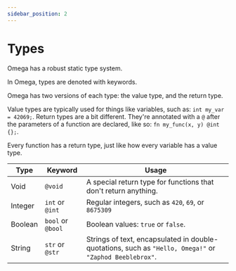 ```yaml
---
sidebar_position: 2
---
```


# Types

Omega has a robust static type system.

In Omega, types are denoted with keywords.

Omega has two versions of each type: the value type, and the return type.

Value types are typically used for things like variables, such as: `int my_var = 42069;`. Return types are a bit different. They're annotated with a `@` after the parameters of a function are declared, like so: `fn my_func(x, y) @int {};`.

Every function has a return type, just like how every variable has a value type.

| Type | Keyword | Usage |
|------|---------|-------|
| Void | `@void` | A special return type for functions that don't return anything. |
| Integer | `int` or `@int`  | Regular integers, such as `420`, `69`, or `8675309` |
| Boolean | `bool` or `@bool`  | Boolean values: `true` or `false`. |
| String | `str` or `@str`  | Strings of text, encapsulated in double-quotations, such as `"Hello, Omega!"` or `"Zaphod Beeblebrox"`. |
